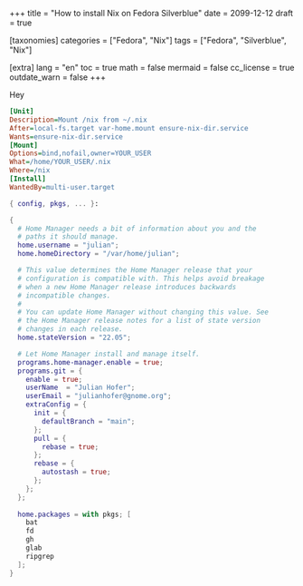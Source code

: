 +++
title = "How to install Nix on Fedora Silverblue"
date = 2099-12-12
draft = true

[taxonomies]
categories = ["Fedora", "Nix"]
tags = ["Fedora", "Silverblue", "Nix"]

[extra]
lang = "en"
toc = true
math = false
mermaid = false
cc_license = true
outdate_warn = false
+++

Hey

```ini
[Unit]
Description=Mount /nix from ~/.nix
After=local-fs.target var-home.mount ensure-nix-dir.service
Wants=ensure-nix-dir.service
[Mount]
Options=bind,nofail,owner=YOUR_USER
What=/home/YOUR_USER/.nix
Where=/nix
[Install]
WantedBy=multi-user.target
```

```nix
{ config, pkgs, ... }:

{
  # Home Manager needs a bit of information about you and the
  # paths it should manage.
  home.username = "julian";
  home.homeDirectory = "/var/home/julian";

  # This value determines the Home Manager release that your
  # configuration is compatible with. This helps avoid breakage
  # when a new Home Manager release introduces backwards
  # incompatible changes.
  #
  # You can update Home Manager without changing this value. See
  # the Home Manager release notes for a list of state version
  # changes in each release.
  home.stateVersion = "22.05";

  # Let Home Manager install and manage itself.
  programs.home-manager.enable = true;
  programs.git = {
    enable = true;
    userName  = "Julian Hofer";
    userEmail = "julianhofer@gnome.org";
    extraConfig = {
      init = {
        defaultBranch = "main";
      };
      pull = {
        rebase = true;
      };
      rebase = {
        autostash = true;
      };
    };
  };
  
  home.packages = with pkgs; [
    bat
    fd
    gh
    glab
    ripgrep
  ];  
}
```